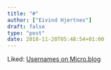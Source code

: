 ```yaml
---
title: "#"
author: ["Eivind Hjertnes"]
draft: false
type: "post"
date: 2018-11-28T05:48:54+01:00
---
```


Liked:
[Usernames
on Micro.blog](https://www.manton.org/2018/11/08/usernames-on-microblog.html)
